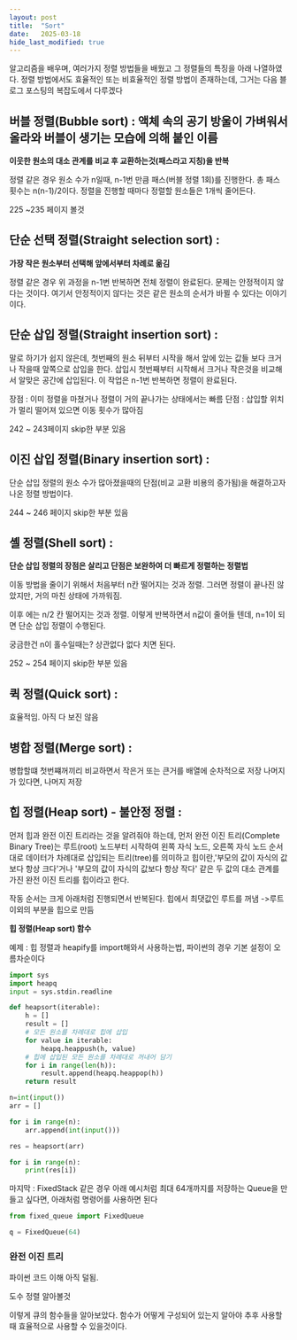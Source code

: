 ```yaml
---
layout: post
title:  "Sort"
date:   2025-03-18
hide_last_modified: true
---
```

알고리즘을 배우며, 여러가지 정렬 방법들을 배웠고 그 정렬들의 특징을 아래 나열하였다. 정렬 방법에서도 효율적인 또는 비효율적인 정렬 방법이 존재하는데, 그거는 다음 블로그 포스팅의 복잡도에서 다루겠다

## 버블 정렬(Bubble sort) : 액체 속의 공기 방울이 가벼워서 올라와 버블이 생기는 모습에 의해 붙인 이름

**이웃한 원소의 대소 관계를 비교 후 교환하는것(패스라고 지칭)을 반복**

정렬 같은 경우 원소 수가 n일때, n-1번 만큼 패스(버블 정렬 1회)를 진행한다. 총 패스 횟수는 n(n-1)/2이다. 정렬을 진행할 때마다 정렬할 원소들은 1개씩 줄어든다.

225 ~235 페이지 볼것 

## 단순 선택 정렬(Straight selection sort) :

**가장 작은 원소부터 선택해 앞에서부터 차례로 옮김**

정렬 같은 경우 위 과정을 n-1번 반복하면 전체 정렬이 완료된다. 문제는 안정적이지 않다는 것이다. 여기서 안정적이지 않다는 것은 같은 원소의 순서가 바뀔 수 있다는 이야기이다.

## 단순 삽입 정렬(Straight insertion sort) :

말로 하기가 쉽지 않은데, 첫번째의 원소 뒤부터 시작을 해서 앞에 있는 값들 보다 크거나 작을때 앞쪽으로 삽입을 한다. 삽입시 첫번째부터 시작해서 크거나 작은것을 비교해서 알맞은 공간에 삽입된다. 이 작업은 n-1번 반복하면 정렬이 완료된다.

장점 : 이미 정렬을 마쳤거나 정렬이 거의 끝나가는 상태에서는 빠름
단점 : 삽입할 위치가 멀리 떨어져 있으면 이동 횟수가 많아짐

242 ~ 243페이지 skip한 부분 있음 

## 이진 삽입 정렬(Binary insertion sort) :

단순 삽입 정렬의 원소 수가 많아졌을때의 단점(비교 교환 비용의 증가됨)을 해결하고자 나온 정렬 방법이다.

244 ~ 246 페이지 skip한 부분 있음 

## 셸 정렬(Shell sort) :

**단순 삽입 정렬의 장점은 살리고 단점은 보완하여 더 빠르게 정렬하는 정렬법**

이동 방법을 줄이기 위해서 처음부터 n칸 떨어지는 것과 정렬. 그러면 정렬이 끝나진 않았지만, 거의 마친 상태에 가까워짐.

이후 에는 n/2 칸 떨어지는 것과 정렬. 이렇게 반복하면서 n값이 줄어들 텐데, n=1이 되면 단순 삽입 정렬이 수행된다.

궁금한건 n이 홀수일때는? 상관없다 없다 치면 된다.

252 ~ 254 페이지 skip한 부분 있음

## 퀵 정렬(Quick sort) :

효율적임. 아직 다 보진 않음

## 병합 정렬(Merge sort) :

병합할떄 첫번쨰꺼끼리 비교하면서 작은거 또는 큰거를 배열에 순차적으로 저장 나머지가 있다면, 나머지 저장

## 힙 정렬(Heap sort) - 불안정 정렬 :

먼저 힙과 완전 이진 트리라는 것을 알려줘야 하는데, 먼저 완전 이진 트리(Complete Binary Tree)는 루트(root) 노드부터 시작하여 왼쪽 자식 노드, 오른쪽 자식 노드 순서대로 데이터가 차례대로 삽입되는 트리(tree)를 의미하고 힙이란,'부모의 값이 자식의 값보다 항상 크다'거나 '부모의 값이 자식의 값보다 항상 작다' 같은 두 값의 대소 관계를 가진 완전 이진 트리를 힙이라고 한다.

작동 순서는 크게 아래처럼 진행되면서 반복된다.
힙에서 최댓값인 루트를 꺼냄 ->루트 이외의 부분을 힙으로 만듬


**힙 정렬(Heap sort) 함수**

예제 : 힙 정렬과 heapify를 import해와서 사용하는법, 파이썬의 경우 기본 설정이 오름차순이다
~~~python
import sys
import heapq
input = sys.stdin.readline

def heapsort(iterable):
    h = []
    result = []
    # 모든 원소를 차례대로 힙에 삽입
    for value in iterable:
        heapq.heappush(h, value)
    # 힙에 삽입된 모든 원소를 차례대로 꺼내어 담기
    for i in range(len(h)):
        result.append(heapq.heappop(h))
    return result

n=int(input())
arr = []

for i in range(n):
    arr.append(int(input()))

res = heapsort(arr)

for i in range(n):
    print(res[i])
~~~

마지막 : FixedStack 같은 경우 아래 예시처럼 최대 64개까지를 저장하는 Queue을 만들고 싶다면, 아래처럼 명령어를 사용하면 된다
~~~python
from fixed_queue import FixedQueue

q = FixedQueue(64)
~~~

### 완전 이진 트리

파이썬 코드 이해 아직 덜됨.

도수 정렬 알아볼것

이렇게 큐의 함수들을 알아보았다. 함수가 어떻게 구성되어 있는지 알아야 추후 사용할때 효율적으로 사용할 수 있을것이다.